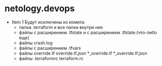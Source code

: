 # netology.devops
* Item 1
Будут исключены из комита:
	* папка .terraform и все папки внутри нее
	* файлы с расширением .tfstate и с расширением .tfstate.(что-либо еще)
	* файлы crash.log
	* файлы с расширением .tfvars
	* файлы override.tf override.tf.json *_override.tf *_override.tf.json
	* файлы .terraformrc terraform.rc
